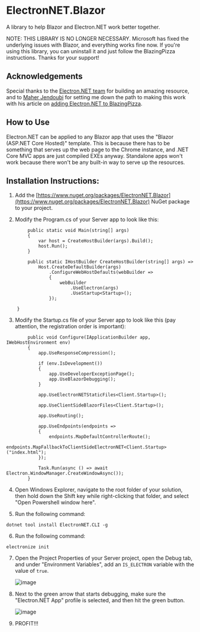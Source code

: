 # ElectronNET.Blazor
A library to help Blazor and Electron.NET work better together.

NOTE: THIS LIBRARY IS NO LONGER NECESSARY. Microsoft has fixed the underlying issues with Blazor, and everything works fine now. If you're using this library, you can uninstall it and just follow the BlazingPizza instructions. Thanks for your support!

## Acknowledgements
Special thanks to the [Electron.NET team](https://github.com/ElectronNET/Electron.NET) for building an amazing resource, and to [Maher Jendoubi](https://maherjendoubi.io) for setting me down the path to making this work with his article on [adding Electron.NET to BlazingPizza](https://maherjendoubi.io/blazor-electron/).

## How to Use
Electron.NET can be applied to any Blazor app that uses the "Blazor (ASP.NET Core Hosted)" template. This is because there has to be something that serves up the web page to the Chrome instance, and .NET Core MVC apps are just compiled EXEs anyway. Standalone apps won't work because there won't be any built-in way to serve up the resources. 

## Installation Instructions:

1) Add the [https://www.nuget.org/packages/ElectronNET.Blazor](https://www.nuget.org/packages/ElectronNET.Blazor) NuGet package to your project.

2) Modify the Program.cs of your Server app to look like this:
```
        public static void Main(string[] args)
        {
            var host = CreateHostBuilder(args).Build();
            host.Run();
        }

        public static IHostBuilder CreateHostBuilder(string[] args) =>
            Host.CreateDefaultBuilder(args)
                .ConfigureWebHostDefaults(webBuilder =>
                {
                    webBuilder
                        .UseElectron(args)
                        .UseStartup<Startup>();
                });

    }
```
3) Modify the Startup.cs file of your Server app to look like this (pay attention, the registration order is important):
```
        public void Configure(IApplicationBuilder app, IWebHostEnvironment env)
        {
            app.UseResponseCompression();

            if (env.IsDevelopment())
            {
                app.UseDeveloperExceptionPage();
                app.UseBlazorDebugging();
            }

            app.UseElectronNETStaticFiles<Client.Startup>();

            app.UseClientSideBlazorFiles<Client.Startup>();

            app.UseRouting();

            app.UseEndpoints(endpoints =>
            {
                endpoints.MapDefaultControllerRoute();
                endpoints.MapFallbackToClientSideElectronNET<Client.Startup>("index.html");
            });

            Task.Run(async () => await Electron.WindowManager.CreateWindowAsync());
        }
```

4) Open Windows Explorer, navigate to the root folder of your solution, then hold down the Shift key
   while right-clicking that folder, and select "Open Powershell window here".

5) Run the following command:
```
dotnet tool install ElectronNET.CLI -g
```

6) Run the following command:
```
electronize init
```

7) Open the Project Properties of your Server project, open the Debug tab, and under "Environment Variables",
   add an `IS_ELECTRON` variable with the value of `true`.
   
   ![image](https://user-images.githubusercontent.com/1657085/60770021-894b3980-a0a4-11e9-9812-2d76d2f555c8.png)

8) Next to the green arrow that starts debugging, make sure the "Electron.NET App" profile is selected, and 
   then hit the green button.
   
   ![image](https://user-images.githubusercontent.com/1657085/60770039-b992d800-a0a4-11e9-9cbd-3cf6a011f21b.png)

9) PROFIT!!!
